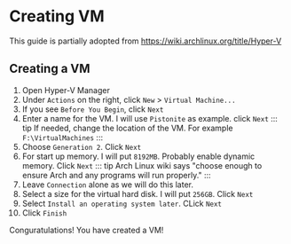 # Creating VM

This guide is partially adopted from https://wiki.archlinux.org/title/Hyper-V

## Creating a VM
1. Open Hyper-V Manager
2. Under `Actions` on the right, click `New` > `Virtual Machine...`
3. If you see `Before You Begin`, click `Next`
4. Enter a name for the VM. I will use `Pistonite` as example. click `Next`
::: tip
If needed, change the location of the VM. For example `F:\VirtualMachines`
:::
5. Choose `Generation 2`. Click `Next`
6. For start up memory. I will put `8192MB`. Probably enable dynamic memory. Click `Next`
::: tip
Arch Linux wiki says "choose enough to ensure Arch and any programs will run properly."
:::
7. Leave `Connection` alone as we will do this later.
8. Select a size for the virtual hard disk. I will put `256GB`. Click `Next`
9. Select `Install an operating system later`. CLick `Next`
10. Click `Finish`

Conguratulations! You have created a VM!